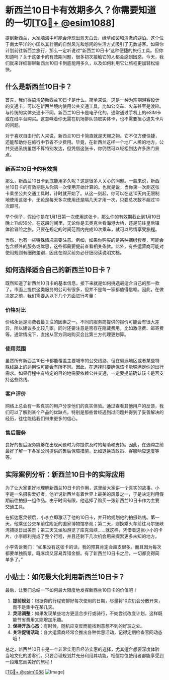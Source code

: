 # 新西兰10日卡有效期多久？你需要知道的一切[[TG💪+ @esim1088](https://t.me/s/esim1088)]

提到新西兰，大家脑海中可能会浮现出蓝天白云、绿草如茵和清澈的湖泊。这个位于南太平洋的小国以其壮丽的自然风光和悠闲的生活方式吸引了无数游客。如果你计划前往新西兰旅行，那么一定听说过“新西兰10日卡”这种便捷的旅行工具。但你知道吗？关于这张卡的有效期问题，很多初次接触它的人都会感到困惑。今天，我们就来详细聊聊新西兰10日卡到底能用多久，以及如何利用它让旅程更加轻松愉快。

## 什么是新西兰10日卡？

首先，我们得搞清楚新西兰10日卡是什么。简单来说，这是一种为短期游客设计的交通卡，可以在新西兰境内使用公共交通工具，比如公交车、火车甚至是渡轮。与传统的实体交通卡不同，新西兰10日卡是电子化的，通常通过手机上的eSIM卡或在线平台购买。这意味着你无需在机场排队领取实体卡，也不需要担心遗失卡片的问题。

对于喜欢自由行的人来说，新西兰10日卡简直就是天赐之物。它不仅方便快捷，还能帮助你在旅行中节省不少费用。毕竟，在新西兰这样一个地广人稀的地方，公共交通系统虽然不算特别发达，但凭借这张卡，你仍然可以轻松到达许多热门景点。

### 新西兰10日卡的有效期

那么，新西兰10日卡到底能用多久呢？这是很多人关心的问题。一般来说，新西兰10日卡的有效期是从你第一次使用开始计算的。也就是说，当你第一次刷这张卡乘坐公共交通工具时，计时就开始了。从这一刻起，你可以在这10天内无限制地使用这张卡，无论是每天多次使用还是隔几天才用一次，只要总次数不超过10次即可。

举个例子，假设你是在1月1日第一次使用这张卡，那么你的有效期截止到1月10日晚上11点59分。在这段时间里，无论你是去奥克兰看海港大桥，还是前往皇后镇体验冒险之旅，只要在规定的时间范围内完成10次乘车，就可以尽情享受旅程。

当然，也有一些特殊情况需要注意。例如，如果你购买的是某种捆绑套餐，可能会包含额外的服务或优惠，这些都需要提前查看相关条款。此外，有些运营商可能对使用规则有细微差别，因此在购买前务必仔细阅读说明文档。

## 如何选择适合自己的新西兰10日卡？

既然知道了新西兰10日卡的基本信息，接下来就是如何挑选最适合自己的那一款了。市面上提供这类服务的公司有很多，但并不是每一家都值得信赖。因此，在做决定之前，我们需要从以下几个方面进行考量：

### 价格对比

价格永远是消费者最关注的因素之一。不同的服务商提供的报价可能会有很大差异，所以建议多比较几家。同时还要注意是否存在隐藏费用，比如激活费、邮寄费等。通常情况下，直接从官方网站购买会比第三方代理更划算。

### 使用范围

虽然所有新西兰10日卡都能覆盖主要城市的公交线路，但在偏远地区或者某些特殊线路上的适用性可能会有所不同。因此，在选择时要确保该卡能够满足你的出行需求。如果行程中有特定的目的地需要依赖公共交通，一定要提前确认该卡是否支持这些路线。

### 客户评价

网络上总会有一些真实的用户分享他们的真实体验。通过查看其他用户的反馈，我们可以了解到某个产品的优缺点。特别是那些曾经遇到过问题并得到了妥善解决的经历，往往能给我们带来更多的信心。

### 售后服务

良好的售后服务能够在出现问题时为你提供及时的帮助和支持。因此，在选购之前最好了解一下各家公司提供的售后保障措施，比如退换货政策、客服响应速度等等。

## 实际案例分析：新西兰10日卡的实际应用

为了让大家更好地理解新西兰10日卡的作用，这里给大家讲一个真实的故事。小李是一名摄影爱好者，他听说新西兰有着世界上最美的风景之一，于是决定利用假期前往拍摄一组作品。由于时间有限，他选择了购买一张新西兰10日卡作为主要交通工具。

在抵达惠灵顿后，小李立即激活了他的10日卡，并开始规划他的拍摄路线。第一天，他乘坐公交车前往附近的国家博物馆参观；第二天，则换乘火车前往马尔堡峡湾捕捉日出美景；第三天又坐船游览了库克海峡……就这样，凭借着这张小小的卡片，小李顺利完成了整个行程，并且还剩下几次机会用来探索更多未知的地方。

小李告诉我们：“如果没有这张卡的话，我的预算肯定会超支很多。而且因为每次都要单独购票，既麻烦又容易弄错金额。有了新西兰10日卡之后，一切都变得简单多了。”

## 小贴士：如何最大化利用新西兰10日卡？

最后，让我们总结一下如何最大限度地发挥新西兰10日卡的价值吧！

1. **提前规划**：根据你的行程安排好每次使用的日期，尽量将10次机会分散开来，而不是集中在某几天。
2. **灵活调整**：如果发现某些地方更适合步行或骑行，不妨尝试改变计划，这样既能节省费用又能增加乐趣。
3. **保持开放心态**：有时候，随机应变反而能找到意想不到的好玩之处。
4. **关注促销活动**：各大运营商经常会推出各种优惠活动，记得定期检查官网动态哦！

总之，新西兰10日卡是一个非常实用且经济实惠的选择，尤其适合想要深度体验当地文化的游客们。只要合理规划并充分利用其功能，相信每位使用者都能享受到一段难忘而美好的旅程！

[[TG💪+ @esim1088](https://t.me/s/esim1088) ![Image](https://i.postimg.cc/4NQfJmqS/Snipaste-2025-05-13-00-14-12.png)]